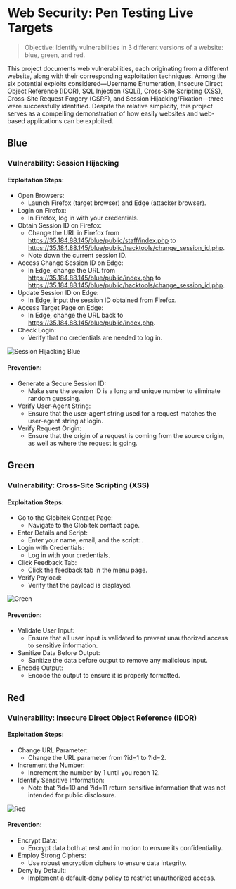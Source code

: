# Web Security: Pen Testing Live Targets 

> Objective: Identify vulnerabilities in 3 different versions of a website: blue, green, and red.

This project documents web vulnerabilities, each originating from a different website, along with their corresponding exploitation techniques. Among the six potential exploits considered—Username Enumeration, Insecure Direct Object Reference (IDOR), SQL Injection (SQLi), Cross-Site Scripting (XSS), Cross-Site Request Forgery (CSRF), and Session Hijacking/Fixation—three were successfully identified. Despite the relative simplicity, this project serves as a compelling demonstration of how easily websites and web-based applications can be exploited.

## Blue

### Vulnerability: Session Hijacking

#### Exploitation Steps:
- Open Browsers:
  - Launch Firefox (target browser) and Edge (attacker browser).
- Login on Firefox:
  - In Firefox, log in with your credentials.
- Obtain Session ID on Firefox:
  - Change the URL in Firefox from https://35.184.88.145/blue/public/staff/index.php to https://35.184.88.145/blue/public/hacktools/change_session_id.php.
  - Note down the current session ID.
- Access Change Session ID on Edge:
  - In Edge, change the URL from https://35.184.88.145/blue/public/index.php to https://35.184.88.145/blue/public/hacktools/change_session_id.php.
- Update Session ID on Edge:
  - In Edge, input the session ID obtained from Firefox.
- Access Target Page on Edge:
  - In Edge, change the URL back to https://35.184.88.145/blue/public/index.php.
- Check Login:
  - Verify that no credentials are needed to log in.

![Session Hijacking Blue](https://github.com/user-attachments/assets/6d65d72a-68fa-4066-a234-1a53a3317002)

#### Prevention: 
- Generate a Secure Session ID:
  - Make sure the session ID is a long and unique number to eliminate random guessing.
- Verify User-Agent String:
  - Ensure that the user-agent string used for a request matches the user-agent string at login.
- Verify Request Origin:
  - Ensure that the origin of a request is coming from the source origin, as well as where the request is going.

## Green

### Vulnerability: Cross-Site Scripting (XSS)

#### Exploitation Steps: 
- Go to the Globitek Contact Page:
  - Navigate to the Globitek contact page.
- Enter Details and Script:
  - Enter your name, email, and the script: <script>alert('Graciano found the XSS!');</script>.
- Login with Credentials:
  - Log in with your credentials.
- Click Feedback Tab:
  - Click the feedback tab in the menu page.
- Verify Payload:
  - Verify that the payload is displayed.

![Green](https://github.com/user-attachments/assets/7fe92aaf-79d8-4f63-ac89-a586cf7e8cc3)

#### Prevention:
- Validate User Input:
  - Ensure that all user input is validated to prevent unauthorized access to sensitive information.
- Sanitize Data Before Output:
  - Sanitize the data before output to remove any malicious input.
- Encode Output:
  - Encode the output to ensure it is properly formatted.

## Red

### Vulnerability: Insecure Direct Object Reference (IDOR)

#### Exploitation Steps: 
- Change URL Parameter:
  - Change the URL parameter from ?id=1 to ?id=2.
- Increment the Number:
  - Increment the number by 1 until you reach 12.
- Identify Sensitive Information:
  - Note that ?id=10 and ?id=11 return sensitive information that was not intended for public disclosure.

![Red](https://github.com/user-attachments/assets/814f7627-0be7-4fba-86a6-d453a2b02803)

#### Prevention:
- Encrypt Data:
  - Encrypt data both at rest and in motion to ensure its confidentiality.
- Employ Strong Ciphers:
  - Use robust encryption ciphers to ensure data integrity.
- Deny by Default:
  - Implement a default-deny policy to restrict unauthorized access.
